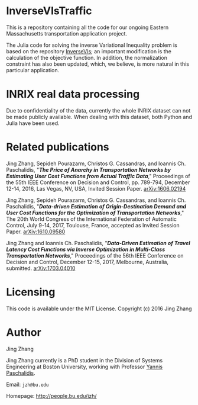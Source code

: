 InverseVIsTraffic
======

This is a repository containing all the code for our ongoing Eastern Massachusetts transportation application project.

The Julia code for solving the inverse Variational Inequality problem is based on the repository [InverseVIs](https://github.com/vgupta1/InverseVIs); an important modification is the calculation of the objective function. In addition, the normalization constraint has also been updated, which, we believe, is more natural in this particular application.


INRIX real data processing
====

Due to confidentiality of the data, currently the whole INRIX dataset can not be made publicly available. When dealing with this dataset, 
both Python and Julia have been used.


Related publications
====
Jing Zhang, Sepideh Pourazarm, Christos G. Cassandras, and Ioannis Ch. Paschalidis, "***The Price of Anarchy in Transportation Networks by Estimating User Cost Functions from Actual Traffic Data***," Proceedings of the 55th IEEE Conference on Decision and Control, pp. 789-794, December 12-14, 2016, Las Vegas, NV, USA, Invited Session Paper. [arXiv:1606.02194](https://arxiv.org/abs/1606.02194)

Jing Zhang, Sepideh Pourazarm, Christos G. Cassandras, and Ioannis Ch. Paschalidis, "***Data-driven Estimation of Origin-Destination Demand and User Cost Functions for the Optimization of Transportation Networks***," The 20th World Congress of the International Federation of Automatic Control, July 9-14, 2017, Toulouse, France, accepted as Invited Session Paper. [arXiv:1610.09580](https://arxiv.org/abs/1610.09580#)

Jing Zhang and Ioannis Ch. Paschalidis, "***Data-Driven Estimation of Travel Latency Cost Functions via Inverse Optimization in Multi-Class Transportation Networks***," Proceedings of the 56th IEEE Conference on Decision and Control, December 12-15, 2017, Melbourne, Australia, submitted. [arXiv:1703.04010](https://arxiv.org/abs/1703.04010)

Licensing
====

This code is available under the MIT License.
Copyright (c) 2016 Jing Zhang


Author
===
Jing Zhang

Jing Zhang currently is a PhD student in the Division of Systems Engineering at Boston University, working with Professor [Yannis Paschalidis](http://sites.bu.edu/paschalidis/).


Email: `jzh@bu.edu`

Homepage: http://people.bu.edu/jzh/
